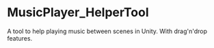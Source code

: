 # MusicPlayer_HelperTool
A tool to help playing music between scenes in Unity. With drag'n'drop features.
